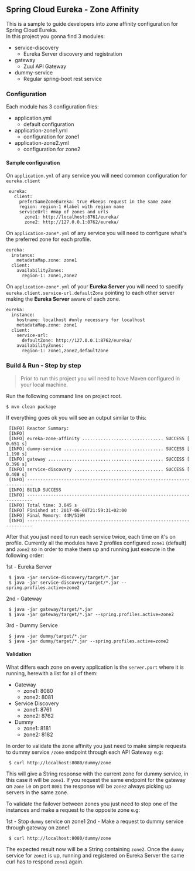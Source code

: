 Spring Cloud Eureka - Zone Affinity
---

This is a sample to guide developers into zone affinity configuration for Spring 
Cloud Eureka.  
In this project you gonna find 3 modules:
 
 * service-discovery
   * Eureka Server discovery and registration
 * gateway
   * Zuul API Gateway
 * dummy-service
   * Regular spring-boot rest service
   
### Configuration
Each module has 3 configuration files:
   * application.yml
     * default configuration
   * application-zone1.yml
     * configuration for zone1
   * application-zone2.yml
     * configuration for zone2
     
#### Sample configuration
On `application.yml` of any service you will need common configuration for `eureka.client`

```
 eureka:
   client:
     preferSameZoneEureka: true #keeps request in the same zone
     region: region-1 #label with region name
     serviceUrl: #map of zones and urls
       zone1: http://localhost:8761/eureka/
       zone2: http://127.0.0.1:8762/eureka/
```

On `application-zone*.yml` of any service you will need to configure what's the preferred zone for each profile.
```
eureka:
  instance:
    metadataMap.zone: zone1
  client:
    availabilityZones:
      region-1: zone1,zone2
```

On `application-zone*.yml` of your **Eureka Server** you will need to specify `eureka.client.service-url.defaultZone` 
pointing to each other server making the **Eureka Server** aware of each zone. 

```
eureka:
  instance:
    hostname: localhost #only necessary for localhost
    metadataMap.zone: zone1
  client:
    service-url:
      defaultZone: http://127.0.0.1:8762/eureka/
    availabilityZones:
      region-1: zone1,zone2,defaultZone
```


### Build & Run - Step by step
>Prior to run this project you will need to have Maven configured in your local machine.  

Run the following command line on project root.
```
$ mvn clean package
```

If everything goes ok you will see an output similar to this:

```
 [INFO] Reactor Summary:
 [INFO] 
 [INFO] eureka-zone-affinity ............................... SUCCESS [  0.651 s]
 [INFO] dummy-service ...................................... SUCCESS [  1.190 s]
 [INFO] gateway ............................................ SUCCESS [  0.396 s]
 [INFO] service-discovery .................................. SUCCESS [  0.408 s]
 [INFO] ------------------------------------------------------------------------
 [INFO] BUILD SUCCESS
 [INFO] ------------------------------------------------------------------------
 [INFO] Total time: 3.045 s
 [INFO] Finished at: 2017-06-08T21:59:31+02:00
 [INFO] Final Memory: 44M/519M
 [INFO] ------------------------------------------------------------------------
```

After that you just need to run each service twice, each time on it's on profile. Currently all the modules have 2 
profiles configured `zone1` (default) and `zone2` so in order to make them up and running just execute in the following 
order:

1st - Eureka Server
```
 $ java -jar service-discovery/target/*.jar
 $ java -jar service-discovery/target/*.jar --spring.profiles.active=zone2 
```

2nd - Gateway
```
 $ java -jar gateway/target/*.jar
 $ java -jar gateway/target/*.jar --spring.profiles.active=zone2 
```

3rd - Dummy Service
```
 $ java -jar dummy/target/*.jar
 $ java -jar dummy/target/*.jar --spring.profiles.active=zone2 
```

#### Validation
What differs each zone on every application is the `server.port` where it is running, herewith a list for all of them:
  * Gateway
    * zone1: 8080
    * zone2: 8081
  * Service Discovery
    * zone1: 8761
    * zone2: 8762
  * Dummy
    * zone1: 8181
    * zone2: 8182

In order to validate the zone affinity you just need to make simple requests to dummy service `/zone` endpoint through
each API Gateway e.g:

```
 $ curl http://localhost:8080/dummy/zone
```

This will give a String response with the current zone for dummy service, in this case it will be `zone1`. If you request
the same endpoint for the gateway on `zone` i.e on port `8081` the response will be `zone2` always picking up servers in
the same zone.  

To validate the failover between zones you just need to stop one of the instances and make a request to the opposite 
zone e.g:

1st - Stop `dummy` service on zone1
2nd - Make a request to dummy service through gateway on zone1
```
 $ curl http://localhost:8080/dummy/zone
```
The expected result now will be a String containing `zone2`. Once the `dummy` service for `zone1` is up, running and 
registered on Eureka Server the same curl has to respond `zone1` again.